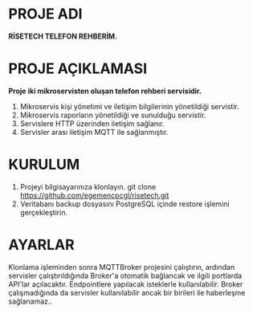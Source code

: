
# PROJE ADI

**RİSETECH TELEFON REHBERİM.**


# PROJE AÇIKLAMASI

**Proje iki mikroservisten oluşan telefon rehberi servisidir.**
1. Mikroservis kişi yönetimi ve iletişim bilgilerinin yönetildiği servistir.
2. Mikroservis raporların yönetildiği ve sunulduğu servistir.
3. Servislere HTTP üzerinden iletişim sağlanır.
4. Servisler arası iletişim MQTT ile sağlanmıştır.

   
# KURULUM

1. Projeyi bilgisayarınıza klonlayın.
    git clone https://github.com/egemencpcgl/risetech.git
2. Veritabanı backup dosyasını PostgreSQL içinde restore işlemini gerçekleştirin.

# AYARLAR

Klonlama işleminden sonra MQTTBroker projesini çalıştırın, ardından servisler çalıştırıldığında Broker'a otomatik bağlancak ve ilgili portlarda API'lar açılacaktır.
Endpointlere yapılacak isteklerle kullanılabilir. Broker çalışmadığında da servisler kullanılabilir ancak bir birileri ile haberleşme sağlanamaz..

